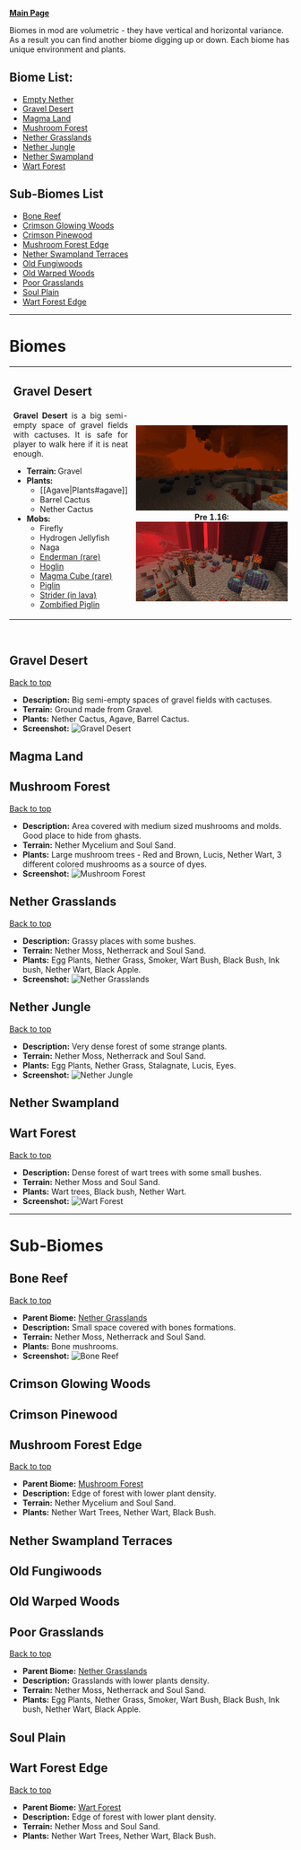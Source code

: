 [**Main Page**](https://github.com/paulevsGitch/BetterNether/wiki)

Biomes in mod are volumetric - they have vertical and horizontal variance. As a result you can find another biome digging up or down. Each biome has unique environment and plants.

## Biome List:
* [Empty Nether](https://github.com/paulevsGitch/BetterNether/wiki/Biomes#empty-nether)
* [Gravel Desert](https://github.com/paulevsGitch/BetterNether/wiki/Biomes#gravel-desert)
* [Magma Land](https://github.com/paulevsGitch/BetterNether/wiki/Biomes#magma-land)
* [Mushroom Forest](https://github.com/paulevsGitch/BetterNether/wiki/Biomes#mushroom-forest)
* [Nether Grasslands](https://github.com/paulevsGitch/BetterNether/wiki/Biomes#nether-grasslands)
* [Nether Jungle](https://github.com/paulevsGitch/BetterNether/wiki/Biomes#nether-jungle)
* [Nether Swampland](https://github.com/paulevsGitch/BetterNether/wiki/Biomes#nether-swampland)
* [Wart Forest](https://github.com/paulevsGitch/BetterNether/wiki/Biomes#wart-forest)

## Sub-Biomes List
* [Bone Reef](https://github.com/paulevsGitch/BetterNether/wiki/Biomes#bone-reef)
* [Crimson Glowing Woods](https://github.com/paulevsGitch/BetterNether/wiki/Biomes#crimson-glowing-woods)
* [Crimson Pinewood](https://github.com/paulevsGitch/BetterNether/wiki/Biomes#crimson-pinewood)
* [Mushroom Forest Edge](https://github.com/paulevsGitch/BetterNether/wiki/Biomes#mushroom-forest-edge)
* [Nether Swampland Terraces](https://github.com/paulevsGitch/BetterNether/wiki/Biomes#nether-swampland-terraces)
* [Old Fungiwoods](https://github.com/paulevsGitch/BetterNether/wiki/Biomes#old-fungiwoods)
* [Old Warped Woods](https://github.com/paulevsGitch/BetterNether/wiki/Biomes#old-warped-woods)
* [Poor Grasslands](https://github.com/paulevsGitch/BetterNether/wiki/Biomes#poor-grasslands)
* [Soul Plain](https://github.com/paulevsGitch/BetterNether/wiki/Biomes#soul-plain)
* [Wart Forest Edge](https://github.com/paulevsGitch/BetterNether/wiki/Biomes#wart-forest-edge)

***
# Biomes

<table width="100%">
	<tr>
		<td colspan="2"><h2>Gravel Desert</h2></td>
	</tr>
	<tr>
		<td valign="top">
			<div align="justify">
				<b>Gravel Desert</b> is a big semi-empty space of gravel fields with cactuses. It is safe for player to walk here if it is neat enough.
			</div>
			<ul>
				<li><b>Terrain:</b> Gravel</li>
				<li><b>Plants:</b>
					<ul>
						<li>[[Agave|Plants#agave]]</li>
						<li>Barrel Cactus</li>
						<li>Nether Cactus</li>
					</ul>
				</li>
				<li><b>Mobs:</b>
					<ul>
						<li>Firefly</li>
						<li>Hydrogen Jellyfish</li>
						<li>Naga</li>
						<li><a href="https://minecraft.gamepedia.com/Enderman">Enderman (rare)</a></li>
						<li><a href="https://minecraft.gamepedia.com/Hoglin">Hoglin</a></li>
						<li><a href="https://minecraft.gamepedia.com/Magma_Cube">Magma Cube (rare)</a></li>
						<li><a href="https://minecraft.gamepedia.com/Piglin">Piglin</a></li>
						<li><a href="https://minecraft.gamepedia.com/Strider">Strider (in lava)</a></li>
						<li><a href="https://minecraft.gamepedia.com/Zombie_Pigman">Zombified Piglin</a></li>
					</ul>
				</li>
			</ul>
		</td>
		<td width="400">
			<div align="center">
				<img src="./images/biomes/gravel_desert.png" width="400">
			</div>
			<div align="center">
				<b>Pre 1.16:</b>
			</div>
			<div align="center">
				<img src="./images/biomes/gravel_desert_2.png" width="400">
			</div>
		</td>
	</tr>
</table>
<br>

## Gravel Desert
[Back to top](https://github.com/paulevsGitch/BetterNether/wiki/Biomes#biome-list)
* **Description:** Big semi-empty spaces of gravel fields with cactuses.
* **Terrain:** Ground made from Gravel.
* **Plants:** Nether Cactus, Agave, Barrel Cactus.
* **Screenshot:**
![Gravel Desert](https://sun9-55.userapi.com/c848628/v848628875/9c73f/e_4QLNJ5qts.jpg)

## Magma Land

## Mushroom Forest
[Back to top](https://github.com/paulevsGitch/BetterNether/wiki/Biomes#biome-list)
* **Description:** Area covered with medium sized mushrooms and molds. Good place to hide from ghasts.
* **Terrain:** Nether Mycelium and Soul Sand.
* **Plants:** Large mushroom trees - Red and Brown, Lucis, Nether Wart, 3 different colored mushrooms as a source of dyes.
* **Screenshot:**
![Mushroom Forest](https://sun9-55.userapi.com/c845418/v845418170/149419/Jar1Mm8ofpU.jpg)

## Nether Grasslands
[Back to top](https://github.com/paulevsGitch/BetterNether/wiki/Biomes#biome-list)
* **Description:** Grassy places with some bushes.
* **Terrain:** Nether Moss, Netherrack and Soul Sand.
* **Plants:** Egg Plants, Nether Grass, Smoker, Wart Bush, Black Bush, Ink bush, Nether Wart, Black Apple.
* **Screenshot:**
![Nether Grasslands](https://sun9-38.userapi.com/c846017/v846017997/10a111/hQwZqG_pr2E.jpg)

## Nether Jungle
[Back to top](https://github.com/paulevsGitch/BetterNether/wiki/Biomes#biome-list)
* **Description:** Very dense forest of some strange plants.
* **Terrain:** Nether Moss, Netherrack and Soul Sand.
* **Plants:** Egg Plants, Nether Grass, Stalagnate, Lucis, Eyes.
* **Screenshot:**
![Nether Jungle](https://sun9-5.userapi.com/c846017/v846017997/10a107/S58egbH5tKQ.jpg)

## Nether Swampland

## Wart Forest
[Back to top](https://github.com/paulevsGitch/BetterNether/wiki/Biomes#biome-list)
* **Description:**  Dense forest of wart trees with some small bushes.
* **Terrain:** Nether Moss and Soul Sand.
* **Plants:** Wart trees, Black bush, Nether Wart.
* **Screenshot:**
![Wart Forest](https://sun9-22.userapi.com/c846017/v846017997/10a0fd/5tGHuAvkTB8.jpg)

***
# Sub-Biomes

## Bone Reef
[Back to top](https://github.com/paulevsGitch/BetterNether/wiki/Biomes#biome-list)
* **Parent Biome:** [Nether Grasslands](https://github.com/paulevsGitch/BetterNether/wiki/Biomes#nether-grasslands)
* **Description:**  Small space covered with bones formations.
* **Terrain:** Nether Moss, Netherrack and Soul Sand.
* **Plants:** Bone mushrooms.
* **Screenshot:**
![Bone Reef](https://sun9-70.userapi.com/c849132/v849132646/10986f/2w1mfCTxpd4.jpg)

## Crimson Glowing Woods

## Crimson Pinewood

## Mushroom Forest Edge
[Back to top](https://github.com/paulevsGitch/BetterNether/wiki/Biomes#biome-list)
* **Parent Biome:** [Mushroom Forest](https://github.com/paulevsGitch/BetterNether/wiki/Biomes#mushroom-forest)
* **Description:**  Edge of forest with lower plant density.
* **Terrain:** Nether Mycelium and Soul Sand.
* **Plants:** Nether Wart Trees, Nether Wart, Black Bush.

## Nether Swampland Terraces

## Old Fungiwoods

## Old Warped Woods

## Poor Grasslands
[Back to top](https://github.com/paulevsGitch/BetterNether/wiki/Biomes#biome-list)
* **Parent Biome:** [Nether Grasslands](https://github.com/paulevsGitch/BetterNether/wiki/Biomes#nether-grasslands)
* **Description:**  Grasslands with lower plants density.
* **Terrain:** Nether Moss, Netherrack and Soul Sand.
* **Plants:** Egg Plants, Nether Grass, Smoker, Wart Bush, Black Bush, Ink bush, Nether Wart, Black Apple.

## Soul Plain

## Wart Forest Edge
[Back to top](https://github.com/paulevsGitch/BetterNether/wiki/Biomes#biome-list)
* **Parent Biome:** [Wart Forest](https://github.com/paulevsGitch/BetterNether/wiki/Biomes#wart-forest)
* **Description:**  Edge of forest with lower plant density.
* **Terrain:** Nether Moss and Soul Sand.
* **Plants:** Nether Wart Trees, Nether Wart, Black Bush.